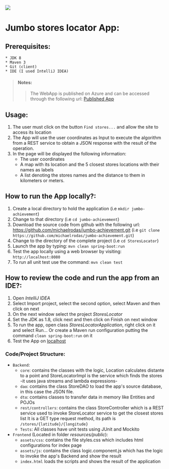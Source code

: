 ![](https://upload.wikimedia.org/wikipedia/commons/8/8d/Jumbo_Logo.svg)
# Jumbo stores locator App:

## Prerequisites:
	* JDK 8
	* Maven 3
	* Git (client)
	* IDE (I used IntelliJ IDEA)

>#### Notes:
>>The WebApp is published on Azure and can be accessed through the following url: [Published App](https://storelocator.azurewebsites.net/)

## Usage:
1. The user must click on the button `Find stores...` and allow the site to access its location
2. The App will use the user coordinates as Input to execute the algorithm from a REST service to obtain a JSON response with the result of the operation.
3. In the page will be displayed the following information:
    * The user coordinates
    * A map with its location and the 5 closest stores locations with their names as labels
    * A list denoting the stores names and the distance to them in kilometers or meters.
	
## How to run the App locally?:
1. Create a local directory to hold the application (i.e `mkdir jumbo-achievement`)
2. Change to that directory (i.e `cd jumbo-achievement`)
3. Download the source code from github with the following url: https://github.com/michaelrodas/jumbo-achievement.git
	(i.e `git clone https://github.com/michaelrodas/jumbo-achievement.git`)
4. Change to the directory of the complete project (i.e `cd StoresLocator`)
5. Launch the app by typing:  `mvn clean spring-boot:run`
6. Test the app locally using a web browser by visiting: `http://localhost:8080` 
7. To run all unit test use the command: `mvn clean test` 

## How to review the code and run the app from an IDE?:
1. Open _IntelliJ IDEA_
2. Select Import project, select the second option, select Maven and then click on next
3. On the next window select the project _StoresLocator_
4. Set the JDK as 1.8, click next and then click on Finish on next window
5. To run the app, open class _StoresLocatorApplication_, right click on it and select Run...
	Or create a Maven run configuration putting the command `clean spring-boot:run` on it
6. Test the App on [localhost](http://localhost:8080)

### Code/Project Structure:
* `Backend`:
    * `core`: contains the classes with the logic, Location calculates distante to a point and StoreLocatorImpl is the service which finds the stores -it uses java streams and lambda expressions-
    * `dao`: contains the class StoreDAO to load the app's source database, in this case the JSON file.
    * `dto`: contains classes to transfer data in memory like Entities and POJOs
    * `rest/controllers`: contains the class StoreController which is a REST service used to invoke StoreLocator service to get the closest stores list
			It is a GET type request method, its path is `/stores/{latitude}/{longitude}`
  * `Tests`: All classes have unit tests using JUnit and Mockito
* `Frontend` (Located in folder _resources/public_):
    * `assets/css`: contains the file styles.css which includes html configurations for index page
    * `assets/js`: contains the class logic.component.js which has the logic to invoke the app's Backend and show the result
    * `index.html` loads the scripts and shows the result of the application
